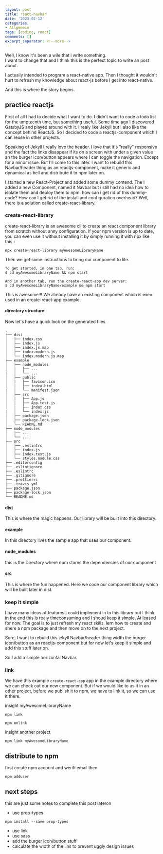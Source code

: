 ```yaml
---
layout: post
title: react-navbar
date: '2023-02-12'
categories:
- Allgemein
tags: [coding, react]
comments: []
excerpt_separator: <!--more-->
---
```

Well, I know it's been a wile that i write something.  
I want to change that and I think this is the perfect topic to write an post about.

I actually intended to program a react-native app. Then I thought it wouldn't hurt to refresh my knowledge about react-js before I get into react-native.

And this is where the story begins.
<!--more-->
## practice reactjs

First of all I had to decide what I want to do. I didn't want to code a todo list for the umpteenth time, but something useful. Some time ago I discovered GatsbyJS and played around with it. I realy like Jekyll but I also like the concept behind ReactJS. So I decided to code a reactjs-component which I can reuse in other projects.

Speaking of Jekyll I really love the header. I love that it's "really" responsive and the fact the links disappear if its on a screen with under a given value an the burger icon/button appears where I can toggle the navigation. Except for a minor issue. But I'll come to this later. I want to rebuild this Navbar/header thing as an reactjs-component, make it generic and dynamical as hell and distribute it to npm later on.

I started a new React-Project and added some dummy contend. The I added a new Component, named it Navbar but i still had no idea how to isolate them and deploy them to npm. how can i get rid of this dummy-code? How can I get rid of the install and configuration overhead? Well, there is a solution called create-react-library.

### create-react-library

create-react-library is an awesome cli to create an react component library from scratch without anny configuration. If your npm version is up to date, you can even use it without installing it by simply running it with npx like this.:

```console
npx create-react-library myAwesomeLibraryName
```

Then we get some instructions to bring our component to life.

```console
To get started, in one tab, run:
$ cd myAwesomeLibraryName && npm start

And in another tab, run the create-react-app dev server:
$ cd myAwesomeLibraryName/example && npm start
```

This is awesome!!! We already have an existing component which is even used in an create-react-app example.

#### directory structure

Now let's have a quick look on the generated files.

```text
.
├── dist
│   ├── index.css
│   ├── index.js
│   ├── index.js.map
│   ├── index.modern.js
│   └── index.modern.js.map
├── example
│   ├── node_modules
│   |   ├── ...
|   │   └── ...
│   ├── public
│   |   ├── favicon.ico
│   |   ├── index.html
|   │   └── manifest.json
│   ├── src
│   |   ├── App.js
│   |   ├── App.test.js
│   |   ├── index.css
|   │   └── index.js
│   ├── package.json
│   ├── package-lock.json
│   └── README.md
├── node_modules
│   ├── ...
│   └── ...
├── src
│   ├── .eslintrc
│   ├── index.js
│   ├── index.test.js
│   └── styles.module.css
├── .editorconfig
├── .eslintignore
├── .eslintrc
├── .gitignore
├── .prettierrc
├── .travis.yml
├── package.json
├── package-lock.json
└── README.md
```

#### dist

This is where the magic happens. Our library will be built into this directory.

#### example

In this directory lives the sample app that uses our component.

#### node_modules

this is the Directory where npm stores the dependencies of our component

#### src

This is where the fun happened. Here we code our component library which will be built later in dist.

### keep it simple

I have many ideas of features I could implement in to this library but I think in the end this is realy timeconsuming and I shoud keep it simple. At leased for now. The goal is to just refresh my react skills, lern how to create and shere a npm package and then move on to the next project.

Sure, I want to rebuild this jekyll Navbar/header thing width the burger icon/button as an reactjs-component but for now let's keep it simple and add this stuff later on.

So I add a simple horizontal Navbar.

### link

We have this example `create-react-app` app in the example directory where we can check out our new component. But if we would like to us it in an other project, before we publish it to npm, we have to link it, so we can use it there.

insight myAwesomeLibraryName

```console
npm link
```

```console
npm unlink
```

insight another project

```console
npm link myAwesomeLibraryName
```

## distribute to npm

first create npm account and werifi email
then

```console
npm adduser
```

## next steps

this are just some notes to complete this post lateron

- use prop-types

```console
npm install --save prop-types
```

- use link
- use sass
- add the burger icon/button stuff
- calculate the width of the lins to prevent uggly design issues
